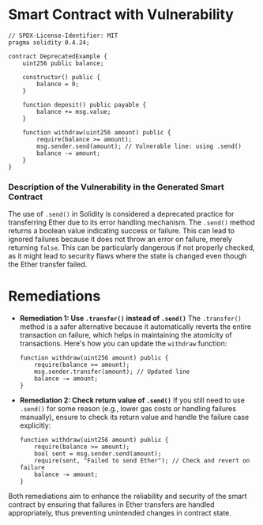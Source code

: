 # Smart Contract with Vulnerability

```solidity
// SPDX-License-Identifier: MIT
pragma solidity 0.4.24;

contract DeprecatedExample {
    uint256 public balance;

    constructor() public {
        balance = 0;
    }

    function deposit() public payable {
        balance += msg.value;
    }

    function withdraw(uint256 amount) public {
        require(balance >= amount);
        msg.sender.send(amount); // Vulnerable line: using .send()
        balance -= amount;
    }
}
```

### Description of the Vulnerability in the Generated Smart Contract
The use of `.send()` in Solidity is considered a deprecated practice for transferring Ether due to its error handling mechanism. The `.send()` method returns a boolean value indicating success or failure. This can lead to ignored failures because it does not throw an error on failure, merely returning `false`. This can be particularly dangerous if not properly checked, as it might lead to security flaws where the state is changed even though the Ether transfer failed.

# Remediations

- **Remediation 1: Use `.transfer()` instead of `.send()`**
  The `.transfer()` method is a safer alternative because it automatically reverts the entire transaction on failure, which helps in maintaining the atomicity of transactions. Here's how you can update the `withdraw` function:
  ```solidity
  function withdraw(uint256 amount) public {
      require(balance >= amount);
      msg.sender.transfer(amount); // Updated line
      balance -= amount;
  }
  ```

- **Remediation 2: Check return value of `.send()`**
  If you still need to use `.send()` for some reason (e.g., lower gas costs or handling failures manually), ensure to check its return value and handle the failure case explicitly:
  ```solidity
  function withdraw(uint256 amount) public {
      require(balance >= amount);
      bool sent = msg.sender.send(amount);
      require(sent, "Failed to send Ether"); // Check and revert on failure
      balance -= amount;
  }
  ```

Both remediations aim to enhance the reliability and security of the smart contract by ensuring that failures in Ether transfers are handled appropriately, thus preventing unintended changes in contract state.